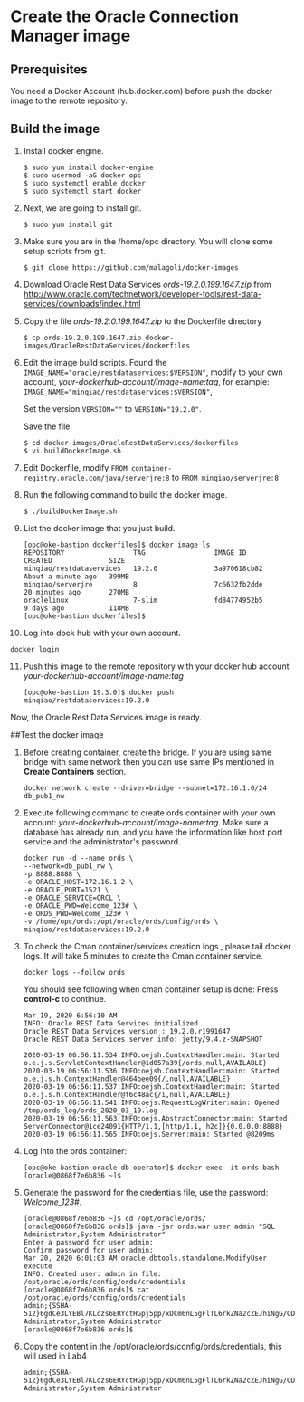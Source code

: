 # Create the Oracle Connection Manager image

## Prerequisites

You need a Docker Account (hub.docker.com) before push the docker image to the remote repository.

## Build the image

1. Install docker engine.

   ```
   $ sudo yum install docker-engine
   $ sudo usermod -aG docker opc
   $ sudo systemctl enable docker
   $ sudo systemctl start docker
   ```

2. Next, we are going to install git.

   ```
   $ sudo yum install git
   ```

3. Make sure you are in the /home/opc directory. You will clone some setup scripts from git.

   ```
   $ git clone https://github.com/malagoli/docker-images
   ```

4. Download Oracle Rest Data Services *ords-19.2.0.199.1647.zip* from http://www.oracle.com/technetwork/developer-tools/rest-data-services/downloads/index.html

5. Copy the file *ords-19.2.0.199.1647.zip* to the Dockerfile directory

   ```
   $ cp ords-19.2.0.199.1647.zip docker-images/OracleRestDataServices/dockerfiles
   ```

6. Edit the image build scripts. Found the ```IMAGE_NAME="oracle/restdataservices:$VERSION"```, modify to  your own account,  *your-dockerhub-account/image-name:tag*, for example: ```IMAGE_NAME="minqiao/restdataservices:$VERSION"```, 

   Set the version ```VERSION=""``` to ```VERSION="19.2.0"```. 

   Save the file.

   ```
   $ cd docker-images/OracleRestDataServices/dockerfiles
   $ vi buildDockerImage.sh
   ```

7. Edit Dockerfile, modify ```FROM container-registry.oracle.com/java/serverjre:8``` to ```FROM minqiao/serverjre:8```

8. Run the following command to build the docker image.

   ```
   $ ./buildDockerImage.sh
   ```

9. List the docker image that you just build.

   ```
   [opc@oke-bastion dockerfiles]$ docker image ls
   REPOSITORY                 TAG                 IMAGE ID            CREATED              SIZE
   minqiao/restdataservices   19.2.0              3a970618cb82        About a minute ago   399MB
   minqiao/serverjre          8                   7c6632fb2dde        20 minutes ago       270MB
   oraclelinux                7-slim              fd84774952b5        9 days ago           118MB
   [opc@oke-bastion dockerfiles]$ 
   ```

10. Log into dock hub with your own account.

   ```
   docker login
   ```

11. Push this image to the remote repository with your docker hub account *your-dockerhub-account/image-name:tag*

    ```
    [opc@oke-bastion 19.3.0]$ docker push minqiao/restdataservices:19.2.0
    ```

Now, the Oracle Rest Data Services image is ready.

##Test the docker image

1. Before creating container, create the bridge. If you are using same bridge with same network then you can use same IPs mentioned in **Create Containers** section.

   ```
   docker network create --driver=bridge --subnet=172.16.1.0/24 db_pub1_nw
   ```
   
2. Execute following command  to create ords container with your own account: *your-dockerhub-account/image-name:tag*. Make sure a database has already run, and you have the information like host port service and the administrator's password.

   ```
   docker run -d --name ords \
   --network=db_pub1_nw \
   -p 8888:8888 \
   -e ORACLE_HOST=172.16.1.2 \
   -e ORACLE_PORT=1521 \
   -e ORACLE_SERVICE=ORCL \
   -e ORACLE_PWD=Welcome_123# \
   -e ORDS_PWD=Welcome_123# \
   -v /home/opc/ords:/opt/oracle/ords/config/ords \
   minqiao/restdataservices:19.2.0
   ```

3. To check the Cman container/services creation logs , please tail docker logs. It will take 5 minutes to create the Cman container service.

   ```
   docker logs --follow ords
   ```

   You should see following when cman container setup is done:  Press **control-c** to continue.

   ```
   Mar 19, 2020 6:56:10 AM  
   INFO: Oracle REST Data Services initialized
   Oracle REST Data Services version : 19.2.0.r1991647
   Oracle REST Data Services server info: jetty/9.4.z-SNAPSHOT
   
   2020-03-19 06:56:11.534:INFO:oejsh.ContextHandler:main: Started o.e.j.s.ServletContextHandler@1d057a39{/ords,null,AVAILABLE}
   2020-03-19 06:56:11.536:INFO:oejsh.ContextHandler:main: Started o.e.j.s.h.ContextHandler@464bee09{/,null,AVAILABLE}
   2020-03-19 06:56:11.537:INFO:oejsh.ContextHandler:main: Started o.e.j.s.h.ContextHandler@f6c48ac{/i,null,AVAILABLE}
   2020-03-19 06:56:11.541:INFO:oejs.RequestLogWriter:main: Opened /tmp/ords_log/ords_2020_03_19.log
   2020-03-19 06:56:11.563:INFO:oejs.AbstractConnector:main: Started ServerConnector@1ce24091{HTTP/1.1,[http/1.1, h2c]}{0.0.0.0:8888}
   2020-03-19 06:56:11.565:INFO:oejs.Server:main: Started @8209ms
   ```

4. Log into the ords container:

   ```
   [opc@oke-bastion oracle-db-operator]$ docker exec -it ords bash
   [oracle@0868f7e6b836 ~]$
   ```

5. Generate the password for the credentials file, use the password: *Welcome_123#*.

   ```
   [oracle@0868f7e6b836 ~]$ cd /opt/oracle/ords/
   [oracle@0868f7e6b836 ords]$ java -jar ords.war user admin "SQL Administrator,System Administrator"
   Enter a password for user admin: 
   Confirm password for user admin: 
   Mar 20, 2020 6:01:03 AM oracle.dbtools.standalone.ModifyUser execute
   INFO: Created user: admin in file: /opt/oracle/ords/config/ords/credentials
   [oracle@0868f7e6b836 ords]$ cat /opt/oracle/ords/config/ords/credentials
   admin;{SSHA-512}6gdCe3LYEBl7KLozs6ERYctHGpj5pp/xDCm6nL5gFlTL6rkZNa2cZEJhiNgG/ODFEC28yfRdwectwnbukSzkpkybDHBpatyT;SQL Administrator,System Administrator
   [oracle@0868f7e6b836 ords]$ 
   ```

6. Copy the content in the /opt/oracle/ords/config/ords/credentials, this will used in Lab4

   ```
   admin;{SSHA-512}6gdCe3LYEBl7KLozs6ERYctHGpj5pp/xDCm6nL5gFlTL6rkZNa2cZEJhiNgG/ODFEC28yfRdwectwnbukSzkpkybDHBpatyT;SQL Administrator,System Administrator
   ```

   